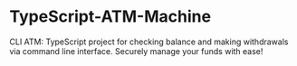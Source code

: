 # TypeScript-ATM-Machine
CLI ATM: TypeScript project for checking balance and making withdrawals via command line interface. Securely manage your funds with ease!
